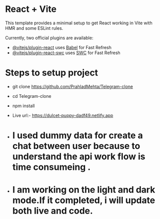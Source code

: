 # React + Vite

This template provides a minimal setup to get React working in Vite with HMR and some ESLint rules.

Currently, two official plugins are available:

- [@vitejs/plugin-react](https://github.com/vitejs/vite-plugin-react/blob/main/packages/plugin-react/README.md) uses [Babel](https://babeljs.io/) for Fast Refresh
- [@vitejs/plugin-react-swc](https://github.com/vitejs/vite-plugin-react-swc) uses [SWC](https://swc.rs/) for Fast Refresh

# Steps to setup project
- git clone https://github.com/PrahladMehta/Telegram-clone
- cd Telegram-clone
- npm install

- Live url:- https://dulcet-puppy-dadf49.netlify.app
- # I used dummy data for create a chat between user because to understand the api work flow is time consumeing .
- # I am working on the light and dark mode.If it completed, i will update both live and code.

